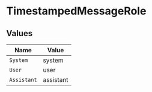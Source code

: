 # TimestampedMessageRole


## Values

| Name        | Value       |
| ----------- | ----------- |
| `System`    | system      |
| `User`      | user        |
| `Assistant` | assistant   |